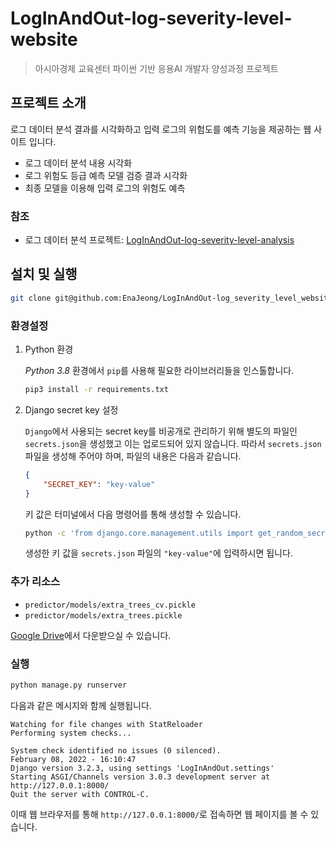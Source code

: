 # LogInAndOut-log-severity-level-website

> 아시아경제 교육센터 파이썬 기반 응용AI 개발자 양성과정 프로젝트

## 프로젝트 소개

로그 데이터 분석 결과를 시각화하고 입력 로그의 위험도를 예측 기능을 제공하는 웹 사이트 입니다.

- 로그 데이터 분석 내용 시각화
- 로그 위험도 등급 예측 모델 검증 결과 시각화
- 최종 모델을 이용해 입력 로그의 위험도 예측

### 참조 

- 로그 데이터 분석 프로젝트: [LogInAndOut-log-severity-level-analysis](https://github.com/EnaJeong/LogInAndOut-log-severity-level-analysis)


## 설치 및 실행

```bash
git clone git@github.com:EnaJeong/LogInAndOut-log_severity_level_website
```

### 환경설정

1. Python 환경

    *Python 3.8* 환경에서 `pip`를 사용해 필요한 라이브러리들을 인스톨합니다.

    ```bash
    pip3 install -r requirements.txt
    ```

2. Django secret key 설정

    `Django`에서 사용되는 secret key를 비공개로 관리하기 위해 별도의 파일인 `secrets.json`을 생성했고 이는 업로드되어 있지 않습니다.
    따라서 `secrets.json`파일을 생성해 주어야 하며, 파일의 내용은 다음과 같습니다.
    ```json
    {
        "SECRET_KEY": "key-value"
    }
    ```
    키 값은 터미널에서 다음 명령어를 통해 생성할 수 있습니다.
    ```bash
    python -c 'from django.core.management.utils import get_random_secret_key; print(get_random_secret_key())'
    ```
    생성한 키 값을 `secrets.json` 파일의 `"key-value"`에 입력하시면 됩니다.


### 추가 리소스

- `predictor/models/extra_trees_cv.pickle`
- `predictor/models/extra_trees.pickle`

[Google Drive](https://drive.google.com/drive/folders/1frjgOJd6jOFH50M-uct_UgiYIWkwKtaE?usp=sharing)에서 다운받으실 수 있습니다.

### 실행

```bash
python manage.py runserver
```

다음과 같은 메시지와 함께 실행됩니다.

```
Watching for file changes with StatReloader
Performing system checks...

System check identified no issues (0 silenced).
February 08, 2022 - 16:10:47
Django version 3.2.3, using settings 'LogInAndOut.settings'
Starting ASGI/Channels version 3.0.3 development server at http://127.0.0.1:8000/
Quit the server with CONTROL-C.
```

이때 웹 브라우저를 통해 `http://127.0.0.1:8000/`로 접속하면 웹 페이지를 볼 수 있습니다.
